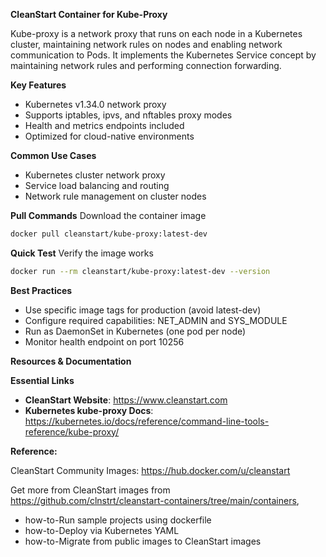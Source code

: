 **CleanStart Container for Kube-Proxy**

Kube-proxy is a network proxy that runs on each node in a Kubernetes cluster, maintaining network rules on nodes and enabling network communication to Pods. It implements the Kubernetes Service concept by maintaining network rules and performing connection forwarding.

**Key Features**
* Kubernetes v1.34.0 network proxy
* Supports iptables, ipvs, and nftables proxy modes
* Health and metrics endpoints included
* Optimized for cloud-native environments

**Common Use Cases**
* Kubernetes cluster network proxy
* Service load balancing and routing
* Network rule management on cluster nodes

**Pull Commands**
Download the container image

```bash
docker pull cleanstart/kube-proxy:latest-dev
```

**Quick Test**
Verify the image works

```bash
docker run --rm cleanstart/kube-proxy:latest-dev --version
```

**Best Practices**
* Use specific image tags for production (avoid latest-dev)
* Configure required capabilities: NET_ADMIN and SYS_MODULE
* Run as DaemonSet in Kubernetes (one pod per node)
* Monitor health endpoint on port 10256

**Resources & Documentation**

**Essential Links**
* **CleanStart Website**: https://www.cleanstart.com
* **Kubernetes kube-proxy Docs**: https://kubernetes.io/docs/reference/command-line-tools-reference/kube-proxy/

**Reference:**

CleanStart Community Images: https://hub.docker.com/u/cleanstart 

Get more from CleanStart images from https://github.com/clnstrt/cleanstart-containers/tree/main/containers, 

  -  how-to-Run sample projects using dockerfile 
  -  how-to-Deploy via Kubernetes YAML 
  -  how-to-Migrate from public images to CleanStart images
